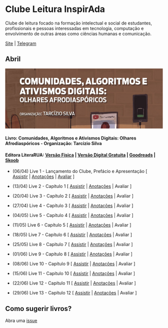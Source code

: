 # Clube Leitura InspirAda

Clube de leitura focado na formação intelectual e social de estudantes,
profissionais e pessoas interessadas em tecnologia, computação e
envolvimento de outras áreas como ciências humanas e comunicação.

[Site](http://www.inspiradanacomputacao.com/blog/clube-de-leitura-inspirada-adota-livro-que-aborda-relacao-entre-tecnologia-e-questoes-raciais)
\| [Telegram](https://t.me/ClubeLeituraInspirAda)

## Abril

![Capa do Livro](./notas/livro01/cover_01_caadoa_tarcizio_silva.png)

#### Livro: Comunidades, Algoritmos e Ativismos Digitais: Olhares Afrodiaspóricos - Organização: Tarcízio Silva
#### Editora LiteraRUA: [Versão Física][livro01-compre] | [Versão Digital Gratuita][livro01-ebook] | [Goodreads][livro01-goodreads] | [Skoob][livro01-skoob]

- (06/04) Live 1 - Lançamento do Clube, Prefácio e Apresentação
[
[Assistir](https://youtu.be/lZjSEpgFTh0) \|
[Anotações](./notas/livro01/live-01.md)  \|
[Avaliar](https://forms.gle/PnnBBfNFw6uWZwmP7)
]

- (13/04) Live 2 - Capítulo 1
[
[Assistir](https://youtu.be/foy77XEVcYY) \|
[Anotações](./notas/livro01/live-02.md)  \|
Avaliar
]

- (20/04) Live 3 - Capítulo 2
[
[Assistir](https://youtu.be/bpYCfMlDXu4) \|
[Anotações](./notas/livro01/live-03.md)  \|
Avaliar
]

- (27/04) Live 4 - Capítulo 3
[
[Assistir](https://youtu.be/oU-EgiIvdLE) \|
[Anotações](./notas/livro01/live-04.md)  \|
Avaliar
]

- (04/05) Live 5 - Capítulo 4
[
[Assistir](https://youtu.be/SDMLMMhHolw) \|
[Anotações](./notas/livro01/live-05.md)  \|
Avaliar
]

- (11/05) Live 6 - Capítulo 5
[
[Assistir](https://youtu.be/59C3190AA4g) \|
[Anotações](./notas/livro01/live-06.md)  \|
Avaliar
]

- (18/05) Live 7 - Capítulo 6
[
[Assistir](https://youtu.be/wNgakkFNhvI) \|
[Anotações](./notas/livro01/live-07.md)  \|
Avaliar
]

- (25/05) Live 8 - Capítulo 7
[
[Assistir](https://youtu.be/fl9cmTMH1Ic) \|
[Anotações](./notas/livro01/live-08.md)  \|
Avaliar
]

- (01/06) Live 9 - Capítulo 8
[
[Assistir](https://youtu.be/9ZibRxOBllU) \|
[Anotações](./notas/livro01/live-09.md)  \|
Avaliar
]

- (08/06) Live 10 - Capítulo 9
[
[Assistir](https://youtu.be/NJ3cFjlAVBs) \|
[Anotações](./notas/livro01/live-10.md)  \|
Avaliar
]

- (15/06) Live 11 - Capítulo 10
[
[Assistir](https://youtu.be/osq_VGi0gMM) \|
[Anotações](./notas/livro01/live-11.md)  \|
Avaliar
]

- (22/06) Live 12 - Capítulo 11
[
[Assistir](https://youtu.be/Zy9JDcBRjsw) \|
[Anotações](./notas/livro01/live-12.md)  \|
Avaliar
]

- (29/06) Live 13 - Capítulo 12
[
[Assistir](https://youtu.be/Jt1NyySz5Yc) \|
[Anotações](./notas/livro01/live-13.md)  \|
Avaliar
]

## Como sugerir livros?

Abra uma [issue](https://github.com/inspiradanacomputacao/clubeleiturainspirada/issues)

[livro01-compre]:     http://www.literarua.com.br/livro/olhares-afrodiasporicos
[livro01-ebook]:      https://bit.ly/ComunidadesDigitais
[livro01-skoob]:      https://www.skoob.com.br/comunidades-algoritmos-e-ativismos-digitais-1136137ed1139762.html
[livro01-goodreads]:  https://www.goodreads.com/book/show/53005858-comunidades-algoritmos-e-ativismos-digitais
